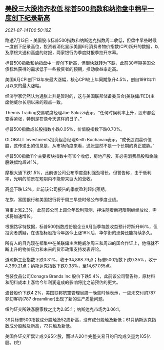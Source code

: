 <!--1626224464000-->
[美股三大股指齐收低 标普500指数和纳指盘中稍早一度创下纪录新高](https://cn.reuters.com/article/usa-stock-close-0713-tues-idCNKBS2EK027)
------

<div><i>2021-07-14T00:50:16Z</i></div><p>路透7月13日 - 美国股市标普500指数和纳斯达克指数周二收低，但盘中早些时候一度创下纪录高位，投资者消化显示美国6月消费者物价指数(CPI)跃升的数据，以及摩根大通和高盛的财报，两家银行为季度财报季拉开序幕。</p><p>标普500指数和纳指盘中一度创下新高，但很快就转为下跌，此前30年期美国公债标售获得的需求低于一些投资者的预期，推动收益率走高。</p><p>美国6月CPI创下13年来最大涨幅，核心CPI较上年同期急升4.5%，创自1991年11月以来的最大涨幅。</p><p>经济学家仍然认为通胀上升是暂时的，这与美国联邦储备委员会(美联储/FED)主席鲍威尔长期以来的观点一致。</p><p>Themis Trading交易联席经理Joe Saluzzi表示，“任何时候利率上升，股市都会变得紧张，特别是在像今天这样的日子。”</p><p>标普500指数成长股指数小跌0.05%，价值股指数下跌0.70%。</p><p>GLOBALT Investments投资组合经理Keith Buchanan表示，“成长股跑赢价值股，这传递出的信息是，从市场角度来看，通胀显然不是一个长期的真正威胁。”</p><p>标普500指数11个主要板块指数中有10个收低，房地产股、非必需消费品股和金融股跌幅均超过1%。</p><p>摩根大通下跌1.5%，此前该公司公布季度盈利强劲增长，但警告称，由于低利率，光明的前景在短期内不能带来巨大的营收。</p><p>高盛下跌1.2%，此前该公司报告的季度盈利超出预期。</p><p>花旗、富国银行和美国银行将于周三早些时候公布季度业绩。</p><p>百事上涨2.3%，此前该公司上调全年盈利预测，押注随着新冠限制继续放松，需求将加速增长。</p><p>根据路孚特数据，标普500指数成份股企业6月当季每股收益预计将跃升66%，但投资者质疑，在该指标股指今年迄今上涨16%后，华尔街的涨势还能持续多久。</p><p>所有人的目光现在都集中在美联储主席鲍威尔周三和周四的国会作证上，他将就不断上升的物价压力和未来的货币政策支持发表评论。</p><p>道琼斯工业指数下跌0.31%，收于34,888.79点；标普500指数下跌0.35%，收于4,369.21点；纳斯达克指数下跌0.38%，至14,677.65点。</p><p>包装食品公司Conagra Brands Inc 股价下跌5.4%，此前该公司警告称，原材料和配料成本上涨给今年利润造成的影响将比之前预估的更大。</p><p>波音股价下跌4.2%，美国联邦航空管理局周一晚些时候表示，一些未交付的787梦幻客机(787 dreamliner)出现了新的生产质量问题。</p><p>纽约证交所跌涨股家数之比为2.85:1；纳斯达克市场为3.06:1。</p><p>39只标普500指数成分股触及52周新高，没有成分股触及新低；61只纳斯达克指数成分股触及新高，73只触及新低。</p><p>美国各证交所累计成交95亿股，而过去20个完整交易日的日均成交量为105亿股。(完)</p>
